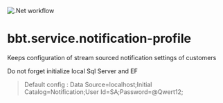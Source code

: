 ![.Net workflow](https://github.com/hub-burgan-com-tr/bbt.service.notification-profile/actions/workflows/dotnet.yml/badge.svg)

# bbt.service.notification-profile
Keeps configuration of stream sourced notification settings of customers

Do not forget initialize local Sql Server and EF

> Default config : Data Source=localhost;Initial Catalog=Notification;User Id=SA;Password=@Qwert12;

